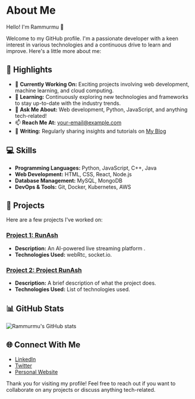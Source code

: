 # About Me

Hello! I'm Rammurmu 👋

Welcome to my GitHub profile. I'm a passionate developer with a keen interest in various technologies and a continuous drive to learn and improve. Here's a little more about me:

## 🌟 Highlights

- 🔭 **Currently Working On:** Exciting projects involving web development, machine learning, and cloud computing.
- 🌱 **Learning:** Continuously exploring new technologies and frameworks to stay up-to-date with the industry trends.
- 💬 **Ask Me About:** Web development, Python, JavaScript, and anything tech-related!
- 📫 **Reach Me At:** [your-email@example.com](mailto:your-email@example.com)
- 📝 **Writing:** Regularly sharing insights and tutorials on [My Blog](https://yourblog.example.com)

## 💻 Skills

- **Programming Languages:** Python, JavaScript, C++, Java
- **Web Development:** HTML, CSS, React, Node.js
- **Database Management:** MySQL, MongoDB
- **DevOps & Tools:** Git, Docker, Kubernetes, AWS

## 🚀 Projects

Here are a few projects I've worked on:

### [Project 1: RunAsh](https://github.com/rammurmu/project-1)
- **Description:** An AI-powered live streaming platform .
- **Technologies Used:** webRtc, socket.io.

### [Project 2: Project RunAsh](https://github.com/rammurmu/project-2)
- **Description:** A brief description of what the project does.
- **Technologies Used:** List of technologies used.

## 📊 GitHub Stats

![Rammurmu's GitHub stats](https://github-readme-stats.vercel.app/api?username=rammurmu&show_icons=true&theme=radical)

## 🌐 Connect With Me

- [LinkedIn](https://linkedin.com/in/yourprofile)
- [Twitter](https://twitter.com/yourprofile)
- [Personal Website](https://yourwebsite.example.com)

Thank you for visiting my profile! Feel free to reach out if you want to collaborate on any projects or discuss anything tech-related.
